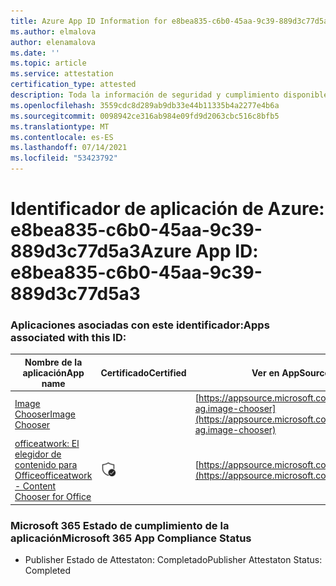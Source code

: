 ```yaml
---
title: Azure App ID Information for e8bea835-c6b0-45aa-9c39-889d3c77d5a3
ms.author: elmalova
author: elenamalova
ms.date: ''
ms.topic: article
ms.service: attestation
certification_type: attested
description: Toda la información de seguridad y cumplimiento disponible para e8bea835-c6b0-45aa-9c39-889d3c77d5a3.
ms.openlocfilehash: 3559cdc8d289ab9db33e44b11335b4a2277e4b6a
ms.sourcegitcommit: 0098942ce316ab984e09fd9d2063cbc516c8bfb5
ms.translationtype: MT
ms.contentlocale: es-ES
ms.lasthandoff: 07/14/2021
ms.locfileid: "53423792"
---
```

# <a name="azure-app-id-e8bea835-c6b0-45aa-9c39-889d3c77d5a3"></a><span data-ttu-id="4f7e4-103">Identificador de aplicación de Azure: e8bea835-c6b0-45aa-9c39-889d3c77d5a3</span><span class="sxs-lookup"><span data-stu-id="4f7e4-103">Azure App ID: e8bea835-c6b0-45aa-9c39-889d3c77d5a3</span></span>


### <a name="apps-associated-with-this-id"></a><span data-ttu-id="4f7e4-104">Aplicaciones asociadas con este identificador:</span><span class="sxs-lookup"><span data-stu-id="4f7e4-104">Apps associated with this ID:</span></span>
| <span data-ttu-id="4f7e4-105">**Nombre de la aplicación**</span><span class="sxs-lookup"><span data-stu-id="4f7e4-105">**App name**</span></span> | <span data-ttu-id="4f7e4-106">**Certificado**</span><span class="sxs-lookup"><span data-stu-id="4f7e4-106">**Certified**</span></span> | <span data-ttu-id="4f7e4-107">**Ver en AppSource**</span><span class="sxs-lookup"><span data-stu-id="4f7e4-107">**View in AppSource**</span></span> |
|-|-|-|
| [<span data-ttu-id="4f7e4-108">Image Chooser</span><span class="sxs-lookup"><span data-stu-id="4f7e4-108">Image Chooser</span></span>](https://docs.microsoft.com/en-us/microsoft-365-app-certification/forward/officeatwork-ag.image-chooser) |  | [https://appsource.microsoft.com/product/office/officeatwork-ag.image-chooser](https://appsource.microsoft.com/product/office/officeatwork-ag.image-chooser) |
| [<span data-ttu-id="4f7e4-109">officeatwork: El elegidor de contenido para Office</span><span class="sxs-lookup"><span data-stu-id="4f7e4-109">officeatwork - Content Chooser for Office</span></span>](https://docs.microsoft.com/en-us/microsoft-365-app-certification/forward/WA104380602) | <img alt="Certified application badge" src="../media/certified-badge.png" height="25" width="25" /> | [https://appsource.microsoft.com/product/office/WA104380602](https://appsource.microsoft.com/product/office/WA104380602) |

### <a name="microsoft-365-app-compliance-status"></a><span data-ttu-id="4f7e4-110">Microsoft 365 Estado de cumplimiento de la aplicación</span><span class="sxs-lookup"><span data-stu-id="4f7e4-110">Microsoft 365 App Compliance Status</span></span>
- <span data-ttu-id="4f7e4-111">Publisher Estado de Attestaton: Completado</span><span class="sxs-lookup"><span data-stu-id="4f7e4-111">Publisher Attestaton Status: Completed</span></span>
